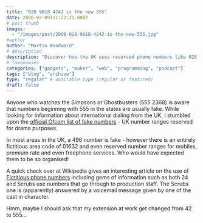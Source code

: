 ```yaml
---
title: "028 9018 4242 is the new 555"
date: 2006-02-09T11:22:21.000Z
# post thumb
images:
  - "/images/post/2006-028-9018-4242-is-the-new-555.jpg"
#author
author: "Martin Woodward"
# description
description: "Discover how the UK uses reserved phone numbers like 028 9018 4242 for fictional purposes, much like the iconic 555 numbers in TV shows."
# Taxonomies
categories: ["gadgets", "maker", "web", "programming", "podcast"]
tags: ["blog", "archive"]
type: "regular" # available type (regular or featured)
draft: false
---
```


Anyone who watches the Simpsons or Ghostbusters (555 2368) is aware that numbers beginning with 555 in the states are usually fake. While looking for information about international dialing from the UK, I stumbled upon the [official Ofcom list of fake numbers](http://www.ofcom.org.uk/telecoms/ioi/numbers/num_drama) - UK number ranges reserved for drama purposes.

In most areas in the UK, a 496 number is fake - however there is an entirely fictitious area code of 01632 and even reserved number ranges for mobiles, premium rate and even freephone services. Who would have expected them to be so organised!

A quick check over at Wikipedia gives an interesting article on the use of [Fictitious phone numbers](http://en.wikipedia.org/wiki/555_telephone_number) including gems of information such as both 24 and Scrubs use numbers that go through to production staff. The Scrubs one is (apparently) answered by a voicemail message given by one of the cast in character.

Hmm, maybe I should ask that my extension at work get changed from 42 to 555...
